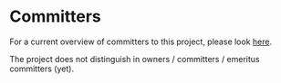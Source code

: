 <!--
SPDX-FileCopyrightText: 2017-2021 Contributors to the OpenSTF project <korte.termijn.prognoses@alliander.com>

SPDX-License-Identifier: MPL-2.0
-->
# Committers
For a current overview of committers to this project, please look [here](https://github.com/alliander-opensource/openstf/graphs/contributors).

The project does not distinguish in owners / committers / emeritus committers (yet).
